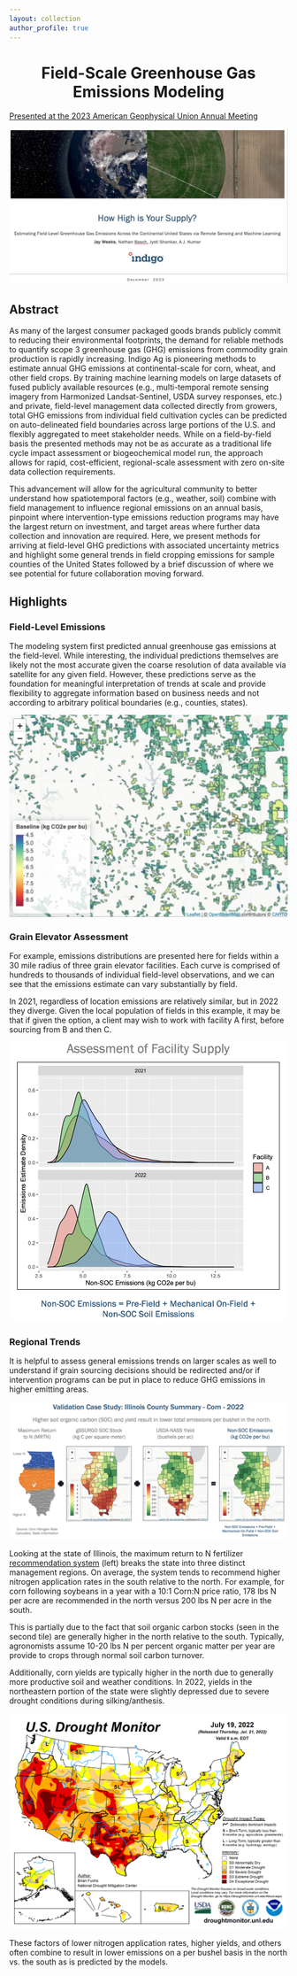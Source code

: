 ```yaml
---
layout: collection
author_profile: true
---
```


<h1 align="center"> Field-Scale Greenhouse Gas <br> Emissions Modeling </h1>


[Presented at the 2023 American Geophysical Union Annual Meeting](https://agu.confex.com/agu/fm23/meetingapp.cgi/Paper/1395322)



<p align="center">
    <a href="/images/agu_2023/agu_2023_title_slide.jpg">
        <kbd>
            <img src="/images/agu_2023/agu_2023_title_slide.jpg">
        </kbd>
    </a>
</p>



## Abstract 
As many of the largest consumer packaged goods brands publicly commit to reducing their environmental footprints, the demand for reliable methods to quantify scope 3 greenhouse gas (GHG) emissions from commodity grain production is rapidly increasing. Indigo Ag is pioneering methods to estimate annual GHG emissions at continental-scale for corn, wheat, and other field crops. By training machine learning models on large datasets of fused publicly available resources (e.g., multi-temporal remote sensing imagery from Harmonized Landsat-Sentinel, USDA survey responses, etc.) and private, field-level management data collected directly from growers, total GHG emissions from individual field cultivation cycles can be predicted on auto-delineated field boundaries across large portions of the U.S. and flexibly aggregated to meet stakeholder needs. While on a field-by-field basis the presented methods may not be as accurate as a traditional life cycle impact assessment or biogeochemical model run, the approach allows for rapid, cost-efficient, regional-scale assessment with zero on-site data collection requirements.

This advancement will allow for the agricultural community to better understand how spatiotemporal factors (e.g., weather, soil) combine with field management to influence regional emissions on an annual basis, pinpoint where intervention-type emissions reduction programs may have the largest return on investment, and target areas where further data collection and innovation are required. Here, we present methods for arriving at field-level GHG predictions with associated uncertainty metrics and highlight some general trends in field cropping emissions for sample counties of the United States followed by a brief discussion of where we see potential for future collaboration moving forward.

## Highlights

### Field-Level Emissions

The modeling system first predicted annual greenhouse gas emissions at the field-level. While interesting, the individual predictions themselves are likely not the most accurate given the coarse resolution of data available via satellite for any given field. However, these predictions serve as the foundation for meaningful interpretation of trends at scale and provide flexibility to aggregate information based on business needs and not according to arbitrary political boundaries (e.g., counties, states).

<p align="center">
    <a href="/images/agu_2023/agu_2023_field_emissions.png">
        <kbd>
            <img src="/images/agu_2023/agu_2023_field_emissions.png">
        </kbd>
    </a>
</p>

### Grain Elevator Assessment

For example, emissions distributions are presented here for fields within a 30 mile radius of three grain elevator facilities. Each curve is comprised of hundreds to thousands of individual field-level observations, and we can see that the emissions estimate can vary substantially by field. 

In 2021, regardless of location emissions are relatively similar, but in 2022 they diverge. Given the local population of fields in this example, it may be that if given the option, a client may wish to work with facility A first, before sourcing from B and then C. 


<p align="center">
    <a href="/images/agu_2023/agu_2023_facility_emissions.png">
        <kbd>
            <img src="/images/agu_2023/agu_2023_facility_emissions.png">
        </kbd>
    </a>
</p>

### Regional Trends

It is helpful to assess general emissions trends on larger scales as well to understand if grain sourcing decisions should be redirected and/or if intervention programs can be put in place to reduce GHG emissions in higher emitting areas.

<p align="center">
    <a href="/images/agu_2023/agu_2023_il.png">
        <kbd>
            <img src="/images/agu_2023/agu_2023_il.png">
        </kbd>
    </a>
</p>

Looking at the state of Illinois, the maximum return to N fertilizer [recommendation system](https://www.cornnratecalc.org/) (left) breaks the state into three distinct management regions. On average, the system tends to recommend higher nitrogen application rates in the south relative to the north. For example, for corn following soybeans in a year with a 10:1 Corn:N price ratio, 178 lbs N per acre are recommended in the north versus 200 lbs N per acre in the south.

This is partially due to the fact that soil organic carbon stocks (seen in the second tile) are generally higher in the north relative to the south. Typically, agronomists assume 10-20 lbs N per percent organic matter per year are provide to crops through normal soil carbon turnover. 

Additionally, corn yields are typically higher in the north due to generally more productive soil and weather conditions. In 2022, yields in the northeastern portion of the state were slightly depressed due to severe drought conditions during silking/anthesis.

<p align="center">
    <a href="/images/agu_2023/agu_2023_drought_map.png">
        <kbd>
            <img src="/images/agu_2023/agu_2023_drought_map.png">
        </kbd>
    </a>
</p>

These factors of lower nitrogen application rates, higher yields, and others often combine to result in lower emissions on a per bushel basis in the north vs. the south as is predicted by the models.




